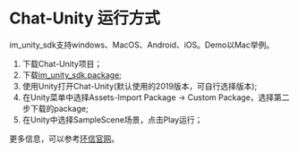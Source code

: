 # Chat-Unity 运行方式

im_unity_sdk支持windows、MacOS、Android、iOS。Demo以Mac举例。

1. 下载Chat-Unity项目；
2. 下载[im_unity_sdk.package](https://downloadsdk.easemob.com/downloads/SDK/Unity/im_unity_sdk_3_9_0.unitypackage);
3. 使用Unity打开Chat-Unity(默认使用的2019版本，可自行选择版本);
4. 在Unity菜单中选择Assets-Import Package -> Custom Package，选择第二步下载的package;
5. 在Unity中选择SampleScene场景，点击Play运行；

更多信息，可以参考[环信官网](https://www.easemob.com/)。
